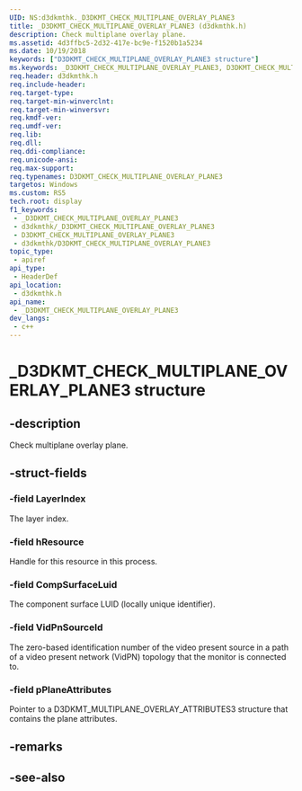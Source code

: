```yaml
---
UID: NS:d3dkmthk._D3DKMT_CHECK_MULTIPLANE_OVERLAY_PLANE3
title: _D3DKMT_CHECK_MULTIPLANE_OVERLAY_PLANE3 (d3dkmthk.h)
description: Check multiplane overlay plane.
ms.assetid: 4d3ffbc5-2d32-417e-bc9e-f1520b1a5234
ms.date: 10/19/2018
keywords: ["D3DKMT_CHECK_MULTIPLANE_OVERLAY_PLANE3 structure"]
ms.keywords: _D3DKMT_CHECK_MULTIPLANE_OVERLAY_PLANE3, D3DKMT_CHECK_MULTIPLANE_OVERLAY_PLANE3,
req.header: d3dkmthk.h
req.include-header: 
req.target-type: 
req.target-min-winverclnt: 
req.target-min-winversvr: 
req.kmdf-ver: 
req.umdf-ver: 
req.lib: 
req.dll: 
req.ddi-compliance: 
req.unicode-ansi: 
req.max-support: 
req.typenames: D3DKMT_CHECK_MULTIPLANE_OVERLAY_PLANE3
targetos: Windows
ms.custom: RS5
tech.root: display
f1_keywords:
 - _D3DKMT_CHECK_MULTIPLANE_OVERLAY_PLANE3
 - d3dkmthk/_D3DKMT_CHECK_MULTIPLANE_OVERLAY_PLANE3
 - D3DKMT_CHECK_MULTIPLANE_OVERLAY_PLANE3
 - d3dkmthk/D3DKMT_CHECK_MULTIPLANE_OVERLAY_PLANE3
topic_type:
 - apiref
api_type:
 - HeaderDef
api_location:
 - d3dkmthk.h
api_name:
 - _D3DKMT_CHECK_MULTIPLANE_OVERLAY_PLANE3
dev_langs:
 - c++
---
```


# _D3DKMT_CHECK_MULTIPLANE_OVERLAY_PLANE3 structure


## -description

Check multiplane overlay plane.

## -struct-fields

### -field LayerIndex

The layer index.

### -field hResource

Handle for this resource in this process.

### -field CompSurfaceLuid

The component surface LUID (locally unique identifier).

### -field VidPnSourceId

The zero-based identification number of the video present source in a path of a video present network (VidPN) topology that the monitor is connected to.

### -field pPlaneAttributes

 
Pointer to a D3DKMT_MULTIPLANE_OVERLAY_ATTRIBUTES3 structure that contains the plane attributes.

## -remarks

## -see-also

